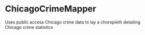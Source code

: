 # ChicagoCrimeMapper
Uses public access Chicago crime data to lay a choropleth detailing Chicago crime statistics
